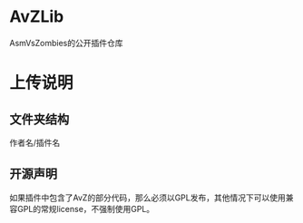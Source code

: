 # AvZLib
AsmVsZombies的公开插件仓库
# 上传说明
## 文件夹结构

作者名/插件名

## 开源声明

如果插件中包含了AvZ的部分代码，那么必须以GPL发布，其他情况下可以使用兼容GPL的常规license，不强制使用GPL。



